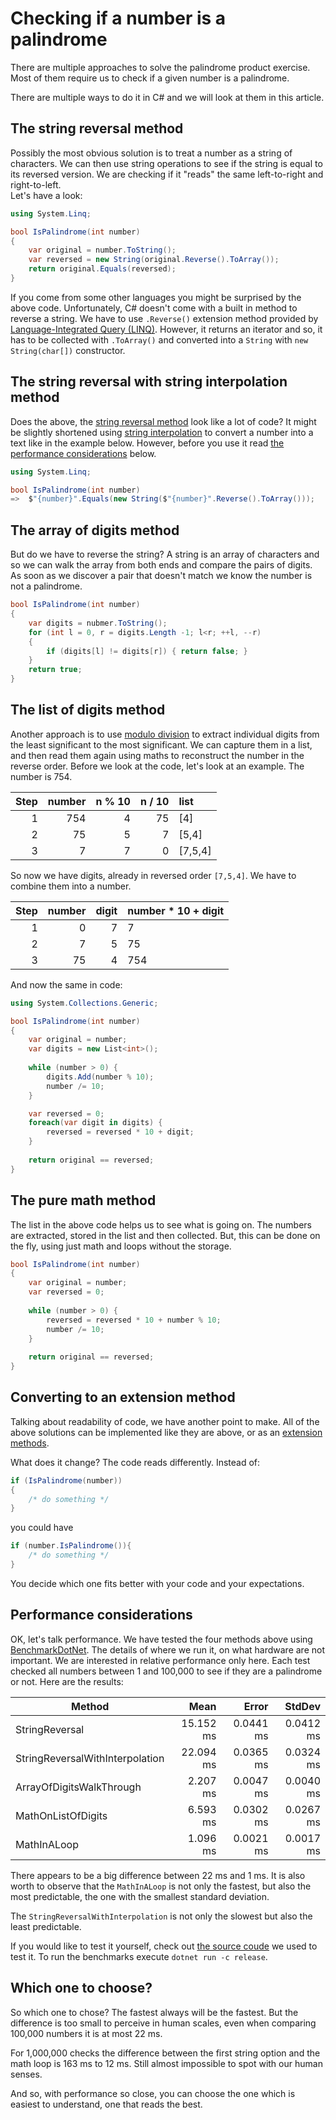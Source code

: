 # Checking if a number is a palindrome

There are multiple approaches to solve the palindrome product exercise. 
Most of them require us to check if a given number is a palindrome. 

There are multiple ways to do it in C# and we will look at them in this article. 

## The string reversal method

Possibly the most obvious solution is to treat a number as a string of characters.
We can then use string operations to see if the string is equal to its reversed version. 
We are checking if it "reads" the same left-to-right and right-to-left.  
Let's have a look:

```csharp
using System.Linq;

bool IsPalindrome(int number)
{
    var original = number.ToString();
    var reversed = new String(original.Reverse().ToArray());
    return original.Equals(reversed);
}
```

If you come from some other languages you might be surprised by the above code.
Unfortunately, C# doesn't come with a built in method to reverse a string. 
We have to use `.Reverse()` extension method provided by [Language-Integrated Query (LINQ)][linq-link].
However, it returns an iterator and so, it has to be collected with `.ToArray()` and converted into a `String` with `new String(char[])` constructor. 


## The string reversal with string interpolation method

Does the above, the [string reversal method](#the-string-reversal-method) look like a lot of code? 
It might be slightly shortened using [string interpolation][interpolation-link] to convert a number into a text like in the example below. 
However, before you use it read [the performance considerations](#performance-considerations) below.

```csharp
using System.Linq;

bool IsPalindrome(int number)
=>  $"{number}".Equals(new String($"{number}".Reverse().ToArray()));
```

## The array of digits method

But do we have to reverse the string? A string is an array of characters and so we can walk the array from both ends and compare the pairs of digits. As soon as we discover a pair that doesn't match we know the number is not a palindrome. 

```csharp
bool IsPalindrome(int number) 
{
    var digits = nubmer.ToString();
    for (int l = 0, r = digits.Length -1; l<r; ++l, --r)
    {
        if (digits[l] != digits[r]) { return false; }
    }
    return true;
}
```

## The list of digits method

Another approach is to use [modulo division][modulo-division-link] to extract individual digits from the least significant to the most significant. 
We can capture them in a list, and then read them again using maths to reconstruct the number in the reverse order. 
Before we look at the code, let's look at an example. The number is 754. 

| Step | number | n % 10 | n / 10 |    list |
|-----:|-------:|-------:|-------:|:--------|
|    1 |    754 |      4 |     75 | [4]     |
|    2 |     75 |      5 |      7 | [5,4]   |
|    3 |      7 |      7 |      0 | [7,5,4] |

So now we have digits, already in reversed order `[7,5,4]`. We have to combine them into a number.

| Step | number | digit | number * 10 + digit |
|-----:|-------:|------:|:--------------------|
|    1 |      0 |     7 | 7                   |
|    2 |      7 |     5 | 75                  |
|    3 |     75 |     4 | 754                 |

And now the same in code:

```csharp
using System.Collections.Generic;

bool IsPalindrome(int number)
{ 
    var original = number;
    var digits = new List<int>();
    
    while (number > 0) { 
        digits.Add(number % 10);
        number /= 10;
    }

    var reversed = 0;
    foreach(var digit in digits) {
        reversed = reversed * 10 + digit;
    }
    
    return original == reversed;
}
```

## The pure math method

The list in the above code helps us to see what is going on. 
The numbers are extracted, stored in the list and then collected. 
But, this can be done on the fly, using just math and loops without the storage. 

```csharp
bool IsPalindrome(int number)
{ 
    var original = number;
    var reversed = 0;
    
    while (number > 0) { 
        reversed = reversed * 10 + number % 10;
        number /= 10;
    }
    
    return original == reversed;
}
```

## Converting to an extension method
Talking about readability of code, we have another point to make. 
All of the above solutions can be implemented like they are above, or as an [extension methods][extension-methods-link].

What does it change? The code reads differently. Instead of: 

```csharp
if (IsPalindrome(number))
{ 
    /* do something */
}
```

you could have

```csharp
if (number.IsPalindrome()){
    /* do something */
}
```

You decide which one fits better with your code and your expectations. 


## Performance considerations

OK, let's talk performance. We have tested the four methods above using [BenchmarkDotNet][benchmark-link].
The details of where we run it, on what hardware are not important.
We are interested in relative performance only here. 
Each test checked all numbers between 1 and 100,000 to see if they are a palindrome or not.
Here are the results:

|                          Method |      Mean |     Error |    StdDev |
|-------------------------------- |----------:|----------:|----------:|
|                  StringReversal | 15.152 ms | 0.0441 ms | 0.0412 ms |
| StringReversalWithInterpolation | 22.094 ms | 0.0365 ms | 0.0324 ms |
|        ArrayOfDigitsWalkThrough |  2.207 ms | 0.0047 ms | 0.0040 ms |
|              MathOnListOfDigits |  6.593 ms | 0.0302 ms | 0.0267 ms |
|                     MathInALoop |  1.096 ms | 0.0021 ms | 0.0017 ms |

There appears to be a big difference between 22 ms and 1 ms. 
It is also worth to observe that the `MathInALoop` is not only the fastest, but also the most predictable, the one with the smallest standard deviation. 

The `StringReversalWithInterpolation` is not only the slowest but also the least predictable. 

If you would like to test it yourself, check out [the source coude][benchmark-source-code] we used to test it. To run the benchmarks execute `dotnet run -c release`. 

## Which one to choose?

So which one to chose? The fastest always will be the fastest. 
But the difference is too small to perceive in human scales, even when comparing 100,000 numbers it is at most 22 ms. 

For 1,000,000 checks  the difference between the first string option and the math loop is 163 ms to 12 ms. 
Still almost impossible to spot with our human senses. 

And so, with performance so close, you can choose the one which is easiest to understand, one that reads the best. 

[benchmark-link]: https://benchmarkdotnet.org/
[extension-methods-link]: https://learn.microsoft.com/en-us/dotnet/csharp/programming-guide/classes-and-structs/extension-methods
[interpolation-link]: https://learn.microsoft.com/en-us/dotnet/csharp/tutorials/string-interpolation
[linq-link]: https://learn.microsoft.com/en-us/dotnet/csharp/programming-guide/concepts/linq/
[modulo-division-link]: https://en.wikipedia.org/wiki/Modulo
[benchmark-source-code]: https://github.com/exercism/csharp/blob/main/exercises/practice/palindrome-products/.articles/is-palindrome-check/code
